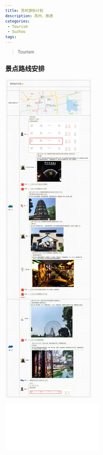 ```yaml
---
title: 苏州游玩计划
description: 苏州，旅游
categories:
 - Tourism
 - Suzhou
tags:
---
```


> Tourism



## 景点路线安排

![Alt text](/assets/images/苏州出行计划.png)

![Alt text](/assets/images/苏州出行计划.pdf)
